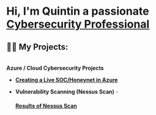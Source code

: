 <h1>Hi, I'm Quintin a passionate <br/> <a href="https://www.linkedin.com/in/joshmadakor/">Cybersecurity Professional</a></h1>

<h2>👨‍💻 My Projects:</h2>
 <br>  <b>  Azure / Cloud Cybersecurity Projects<br></b>
  

- <b> [Creating a Live SOC/Honeynet in Azure](https://github.com/Crimson5th/Honey-SOC)</b>
  
- <b>Vulnerability Scanning (Nessus Scan)</b>
  -<h4> [Results of Nessus Scan](https://github.com/Crimson5th/Nessus-Scan/blob/main/README.md) <b></h4>
  
